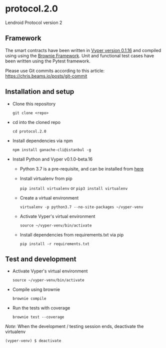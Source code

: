 # protocol.2.0
Lendroid Protocol version 2

## Framework
The smart contracts have been written in [Vyper version 0.1.16](https://vyper.readthedocs.io "Vyper ReadTheDocs") and compiled using using the [Brownie Framework](https://eth-brownie.readthedocs.io "eth-brownie"). Unit and functional test cases have been written using the Pytest framework.

Please use Git commits according to this article: https://chris.beams.io/posts/git-commit

## Installation and setup
* Clone this repository

  `git clone <repo>`

* cd into the cloned repo

  `cd protocol.2.0`

* Install dependencies via npm

  `npm install ganache-cli@istanbul -g`


* Install Python and Vyper v0.1.0-beta.16

  * Python 3.7 is a pre-requisite, and can be installed from [here](https://www.python.org/downloads "Python version downloads")

  * Install virtualenv from pip

    `pip install virtualenv` or `pip3 install virtualenv`

  * Create a virtual environment

    `virtualenv -p python3.7 --no-site-packages ~/vyper-venv`

  * Activate Vyper's virtual environment

    `source ~/vyper-venv/bin/activate`

  * Install dependencies from requirements.txt via pip

    `pip install -r requirements.txt`

## Test and development

* Activate Vyper's virtual environment

  `source ~/vyper-venv/bin/activate`


* Compile using brownie

  `brownie compile`

* Run the tests with coverage

  `brownie test --coverage`


_Note_: When the development / testing session ends, deactivate the virtualenv

`(vyper-venv) $ deactivate`
